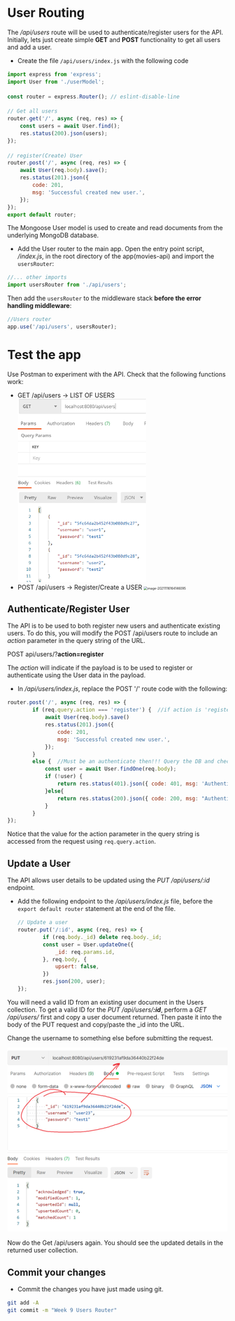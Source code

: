# User Routing

The */api/users* route will be used to authenticate/register users for the API.
Initially, lets just create simple **GET** and **POST** functionality to get all users and add a user.

+ Create the file  ``/api/users/index.js``  with the following code

```javascript
import express from 'express';
import User from './userModel';

const router = express.Router(); // eslint-disable-line

// Get all users
router.get('/', async (req, res) => {
    const users = await User.find();
    res.status(200).json(users);
});

// register(Create) User
router.post('/', async (req, res) => {
    await User(req.body).save();
    res.status(201).json({
        code: 201,
        msg: 'Successful created new user.',
    });
});
export default router;
```

The Mongoose User model is used to  create and read documents from the underlying MongoDB database.

- Add the User router to the main app. Open the entry point script,  */index.js*, in the root directory of the app(movies-api) and import the ``usersRouter``:

~~~javascript
//... other imports
import usersRouter from './api/users';
~~~

Then add the ``usersRouter`` to the middleware stack **before the error handling middleware**:
~~~javascript
//Users router
app.use('/api/users', usersRouter);

~~~

# Test the app

Use Postman to experiment with the API. Check that the following functions work:

 * GET     /api/users              ->  LIST OF USERS
   <img src="./img/get.png" style="zoom: 67%;" />
 * POST    /api/users            ->  Register/Create a USER
   <img src="C:\Users\Frank\AppData\Roaming\Typora\typora-user-images\image-20211116164146095.png" alt="image-20211116164146095" style="zoom:50%;" />

## Authenticate/Register User

The API is to be used to both register new users and authenticate existing users. To do this, you will modify the POST /api/users route to include an *action* parameter in the query string of the URL. 

POST api/users/?**action=register**

The *action* will indicate if the payload is to be used to register or authenticate using the User data in the payload. 

+  In */api/users/index.js*, replace the POST '/' route code with the following: 

  ~~~javascript
  router.post('/', async (req, res) => {
          if (req.query.action === 'register') {  //if action is 'register' then save to DB
              await User(req.body).save()
              res.status(201).json({
                  code: 201,
                  msg: 'Successful created new user.',
              });
          }
          else {  //Must be an authenticate then!!! Query the DB and check if there's a match
              const user = await User.findOne(req.body);
              if (!user) {
                  return res.status(401).json({ code: 401, msg: 'Authentication failed' })
              }else{
                  return res.status(200).json({ code: 200, msg: "Authentication Successful", token: 'TEMPORARY_TOKEN' })
              }
          }
  });
  ~~~

 Notice that the value for the action parameter in the query string is accessed from the request using ``req.query.action``.

## Update a User

The API allows user details to be updated using the *PUT /api/users/:id* endpoint. 

+ Add the following endpoint to the */api/users/index.js* file, before the ``export default router`` statement at the end of the file. 

  ~~~javascript
  // Update a user
  router.put('/:id', async (req, res) => {
          if (req.body._id) delete req.body._id;
          const user = User.updateOne({
              _id: req.params.id,
          }, req.body, {
              upsert: false,
          })
          res.json(200, user);
  });
  ~~~

  

You will need a valid ID from an existing user document in the Users collection. To get a valid ID for the *PUT /api/users/**:id***, perform a *GET /api/users/* first and copy a user document returned. Then paste it into the body of the PUT request and copy/paste the _id into the URL. 

Change the username to something else before submitting the request.

<img src="./img/image-20211115104006529.png" alt="image-20211115104006529" style="zoom:50%;" />

Now do the Get /api/users again. You should see the updated details in the returned user collection.

## Commit your changes

- Commit the changes you have just made using git.

~~~bash
git add -A
git commit -m "Week 9 Users Router"
~~~
